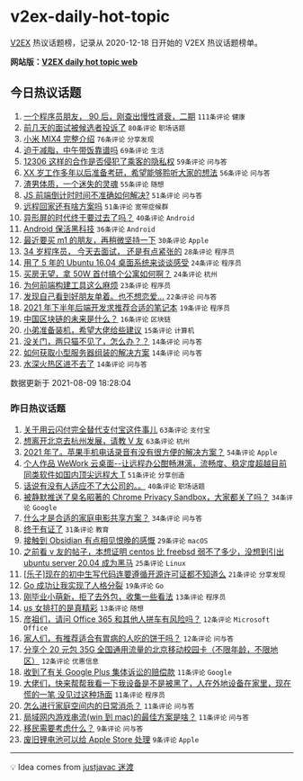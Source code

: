 # v2ex-daily-hot-topic

[V2EX](https://www.v2ex.com/) 热议话题榜，记录从 2020-12-18 日开始的 V2EX 热议话题榜单。

**网站版：[V2EX daily hot topic web](https://boojack.github.io/v2ex-daily-hot-topic-web/)**

## 今日热议话题

<!-- TODAY BEGIN -->

1. [一个程序员朋友， 90 后，刚查出慢性肾衰，二期](https://www.v2ex.com/t/794579) `111条评论` `健康`
1. [前几天的面试被候选者投诉了](https://www.v2ex.com/t/794596) `80条评论` `职场话题`
1. [小米 MIX4 完整介绍](https://www.v2ex.com/t/794593) `76条评论` `分享发现`
1. [迫于减脂，中午带饭靠谱吗](https://www.v2ex.com/t/794568) `69条评论` `生活`
1. [12306 这样的合作是否侵犯了乘客的隐私权](https://www.v2ex.com/t/794542) `59条评论` `问与答`
1. [XX 岁工作多年以后准备考研，希望能够聆听大家的想法](https://www.v2ex.com/t/794509) `56条评论` `问与答`
1. [渣男体质，一个迷失的灵魂](https://www.v2ex.com/t/794588) `55条评论` `随想`
1. [JS 前端倒计时时间不准确如何解决?](https://www.v2ex.com/t/794514) `51条评论` `问与答`
1. [远程回家还有啥方案吗](https://www.v2ex.com/t/794537) `51条评论` `宽带症候群`
1. [异形屏的时代终于要过去了吗？](https://www.v2ex.com/t/794633) `40条评论` `Android`
1. [Android 保活黑科技](https://www.v2ex.com/t/794689) `36条评论` `Android`
1. [最近要买 m1 的朋友，再稍微坚持一下](https://www.v2ex.com/t/794699) `30条评论` `Apple`
1. [34 岁程序员， 今天去面试， 还是有点紧张的](https://www.v2ex.com/t/794671) `28条评论` `程序员`
1. [用了 5 年的 Ubuntu 16.04 桌面系统来谈谈感受](https://www.v2ex.com/t/794735) `24条评论` `程序员`
1. [买房无望，拿 50W 首付搞个公寓如何啊？](https://www.v2ex.com/t/794681) `24条评论` `杭州`
1. [为何前端构建工具这么麻烦](https://www.v2ex.com/t/794664) `23条评论` `程序员`
1. [发现自己看到好朋友单着。也不想恋爱...](https://www.v2ex.com/t/794527) `22条评论` `问与答`
1. [2021 年下半年后端开发求推荐合适的笔记本](https://www.v2ex.com/t/794639) `19条评论` `程序员`
1. [中国区块链的未来是什么？](https://www.v2ex.com/t/794611) `16条评论` `区块链`
1. [小弟准备装机，希望大佬给些建议](https://www.v2ex.com/t/794558) `15条评论` `计算机`
1. [没关门，两只猫不见了，怎么办？？](https://www.v2ex.com/t/794724) `14条评论` `问与答`
1. [如何获取小型服务器组装的解决方案](https://www.v2ex.com/t/794654) `14条评论` `问与答`
1. [水深火热区进不去了](https://www.v2ex.com/t/794607) `14条评论` `问与答`

数据更新于 2021-08-09 18:28:04

<!-- TODAY END -->

### 昨日热议话题

<!-- YESTERDAY BEGIN -->

1. [关于用云闪付完全替代支付宝这件事儿](https://www.v2ex.com/t/794382) `63条评论` `支付宝`
1. [想离开北京去杭州发展，请教 V 友](https://www.v2ex.com/t/794384) `63条评论` `杭州`
1. [2021 年了。苹果手机电话录音有没有很方便的解决方案？](https://www.v2ex.com/t/794353) `54条评论` `Apple`
1. [个人作品 WeWork 云桌面--让远程办公酣畅淋漓，流畅度、稳定度超越目前同类软件如国内顶尖远程大 T](https://www.v2ex.com/t/794365) `51条评论` `分享创造`
1. [话说有没有人适应不了大公司的。。](https://www.v2ex.com/t/794392) `40条评论` `职场话题`
1. [被静默推送了臭名昭著的 Chrome Privacy Sandbox，大家都关了吗？](https://www.v2ex.com/t/794424) `34条评论` `Google`
1. [什么才是合适的家庭电影共享方案？](https://www.v2ex.com/t/794360) `34条评论` `问与答`
1. [终于有证了](https://www.v2ex.com/t/794393) `31条评论` `教育`
1. [接触到 Obsidian 有点相见恨晚的感慨](https://www.v2ex.com/t/794428) `29条评论` `macOS`
1. [之前看 v 友的帖子，本想证明 centos 比 freebsd 弱不了多少，没想到引出 ubuntu server 20.04 成为黑马](https://www.v2ex.com/t/794443) `25条评论` `Linux`
1. [[乐子]现在的初中生写代码连要遵循开源许可证都不知道么](https://www.v2ex.com/t/794469) `21条评论` `分享发现`
1. [Go 成功让我实现了人格分裂](https://www.v2ex.com/t/794480) `19条评论` `Go`
1. [刚毕业小萌新，拒了去外包，收集一些看法](https://www.v2ex.com/t/794413) `13条评论` `程序员`
1. [us 女排打的是真精彩](https://www.v2ex.com/t/794417) `13条评论` `随想`
1. [彦祖们，请问 Office 365 和其他人拼车有风险吗？](https://www.v2ex.com/t/794460) `12条评论` `Microsoft Office`
1. [家人们，有推荐适合有胃病的人吃的饼干吗？](https://www.v2ex.com/t/794400) `12条评论` `问与答`
1. [分享个 20 元包 35G 全国通用流量的北京移动校园卡（不限年龄，不限地区）](https://www.v2ex.com/t/794394) `12条评论` `优惠信息`
1. [收到了有关 Google Plus 集体诉讼的赔偿款](https://www.v2ex.com/t/794457) `11条评论` `Google`
1. [大佬们，快来帮帮我看一下我设备是不是被黑了，人在外地设备在家里，现在慌的一笔 没见过这种场面](https://www.v2ex.com/t/794448) `11条评论` `程序员`
1. [怎么进行家庭空间内的日常消杀？](https://www.v2ex.com/t/794427) `11条评论` `问与答`
1. [局域网内游戏串流(win 到 mac)的最佳方案是啥？](https://www.v2ex.com/t/794414) `11条评论` `问与答`
1. [移民需要考虑什么？](https://www.v2ex.com/t/794503) `9条评论` `问与答`
1. [废旧锂电池可以给 Apple Store 处理](https://www.v2ex.com/t/794379) `9条评论` `Apple`

<!-- YESTERDAY END -->

---

💡 Idea comes from [justjavac 迷渡](https://github.com/justjavac/)
